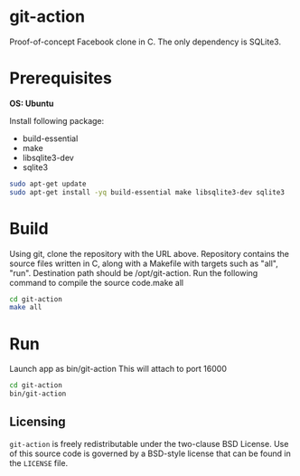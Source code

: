 # git-action

Proof-of-concept Facebook clone in C.
The only dependency is SQLite3.

# Prerequisites

**OS: Ubuntu**

Install following  package:  

  * build-essential
  * make
  * libsqlite3-dev
  * sqlite3
  
```bash
sudo apt-get update
sudo apt-get install -yq build-essential make libsqlite3-dev sqlite3
```

# Build

Using git, clone the repository with the URL above. Repository contains the source files written in C, along with a Makefile with targets such as "all", "run". Destination path should be /opt/git-action.
Run the following command to compile the source code.make all

```bash
cd git-action
make all
```

# Run 

Launch app as bin/git-action This will attach to port 16000


```bash
cd git-action
bin/git-action
```



Licensing
---------
`git-action` is freely redistributable under the two-clause BSD License.
Use of this source code is governed by a BSD-style license that can be found
in the `LICENSE` file.
